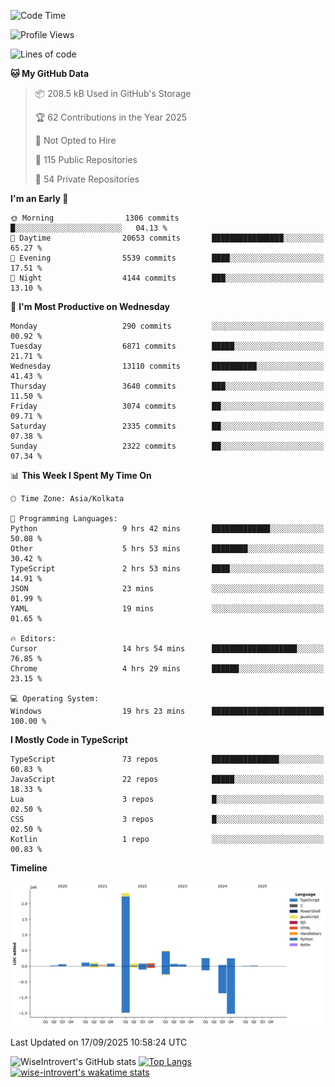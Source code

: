 <!--START_SECTION:waka-->
![Code Time](http://img.shields.io/badge/Code%20Time-2%2C518%20hrs%2058%20mins-blue)

![Profile Views](http://img.shields.io/badge/Profile%20Views-1-blue)

![Lines of code](https://img.shields.io/badge/From%20Hello%20World%20I%27ve%20Written-4.1%20million%20lines%20of%20code-blue)

**🐱 My GitHub Data** 

> 📦 208.5 kB Used in GitHub's Storage 
 > 
> 🏆 62 Contributions in the Year 2025
 > 
> 🚫 Not Opted to Hire
 > 
> 📜 115 Public Repositories 
 > 
> 🔑 54 Private Repositories 
 > 
**I'm an Early 🐤** 

```text
🌞 Morning                1306 commits        █░░░░░░░░░░░░░░░░░░░░░░░░   04.13 % 
🌆 Daytime                20653 commits       ████████████████░░░░░░░░░   65.27 % 
🌃 Evening                5539 commits        ████░░░░░░░░░░░░░░░░░░░░░   17.51 % 
🌙 Night                  4144 commits        ███░░░░░░░░░░░░░░░░░░░░░░   13.10 % 
```
📅 **I'm Most Productive on Wednesday** 

```text
Monday                   290 commits         ░░░░░░░░░░░░░░░░░░░░░░░░░   00.92 % 
Tuesday                  6871 commits        █████░░░░░░░░░░░░░░░░░░░░   21.71 % 
Wednesday                13110 commits       ██████████░░░░░░░░░░░░░░░   41.43 % 
Thursday                 3640 commits        ███░░░░░░░░░░░░░░░░░░░░░░   11.50 % 
Friday                   3074 commits        ██░░░░░░░░░░░░░░░░░░░░░░░   09.71 % 
Saturday                 2335 commits        ██░░░░░░░░░░░░░░░░░░░░░░░   07.38 % 
Sunday                   2322 commits        ██░░░░░░░░░░░░░░░░░░░░░░░   07.34 % 
```


📊 **This Week I Spent My Time On** 

```text
🕑︎ Time Zone: Asia/Kolkata

💬 Programming Languages: 
Python                   9 hrs 42 mins       █████████████░░░░░░░░░░░░   50.08 % 
Other                    5 hrs 53 mins       ████████░░░░░░░░░░░░░░░░░   30.42 % 
TypeScript               2 hrs 53 mins       ████░░░░░░░░░░░░░░░░░░░░░   14.91 % 
JSON                     23 mins             ░░░░░░░░░░░░░░░░░░░░░░░░░   01.99 % 
YAML                     19 mins             ░░░░░░░░░░░░░░░░░░░░░░░░░   01.65 % 

🔥 Editors: 
Cursor                   14 hrs 54 mins      ███████████████████░░░░░░   76.85 % 
Chrome                   4 hrs 29 mins       ██████░░░░░░░░░░░░░░░░░░░   23.15 % 

💻 Operating System: 
Windows                  19 hrs 23 mins      █████████████████████████   100.00 % 
```

**I Mostly Code in TypeScript** 

```text
TypeScript               73 repos            ███████████████░░░░░░░░░░   60.83 % 
JavaScript               22 repos            █████░░░░░░░░░░░░░░░░░░░░   18.33 % 
Lua                      3 repos             █░░░░░░░░░░░░░░░░░░░░░░░░   02.50 % 
CSS                      3 repos             █░░░░░░░░░░░░░░░░░░░░░░░░   02.50 % 
Kotlin                   1 repo              ░░░░░░░░░░░░░░░░░░░░░░░░░   00.83 % 
```



**Timeline**

![Lines of Code chart](https://raw.githubusercontent.com/wise-introvert/wise-introvert/master/assets/bar_graph.png)


 Last Updated on 17/09/2025 10:58:24 UTC
<!--END_SECTION:waka-->

![WiseIntrovert's GitHub stats](https://github-readme-stats.vercel.app/api?username=wise-introvert&count_private=true&show_icons=true)
[![Top Langs](https://github-readme-stats.vercel.app/api/top-langs/?username=wise-introvert&langs_count=10)](https://github.com/anuraghazra/github-readme-stats)
[![wise-introvert's wakatime stats](https://github-readme-stats.vercel.app/api/wakatime?username=wiseintrovert)](https://github.com/anuraghazra/github-readme-stats)
